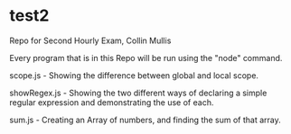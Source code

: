 # test2
Repo for Second Hourly Exam, Collin Mullis

Every program that is in this Repo will be run using the "node" command. 

scope.js - Showing the difference between global and local scope.

showRegex.js - Showing the two different ways of declaring a simple regular expression and demonstrating the use of each. 

sum.js - Creating an Array of numbers, and finding the sum of that array.
